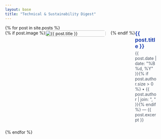 ```yaml
---
layout: base
title: "Technical & Sustainability Digest"
---
```


<div class="posts-container">
{% for post in site.posts %}
  <div class="post-item" style="display:flex; flex-wrap:wrap; margin-bottom:1.5rem; align-items:flex-start;">
    {% if post.image %}
    <a href="{{ site.baseurl }}{{ post.url }}" style="flex:0 0 200px; margin-right:1rem; margin-bottom:0.5rem;">
      <img src="{{ post.image }}" alt="{{ post.title }}" style="width:100%; height:auto; object-fit:cover; border-radius:6px;">
    </a>
    {% endif %}
    <div class="post-text" style="flex:1 1 0; min-width:0;">
      <a href="{{ site.baseurl }}{{ post.url }}" style="font-weight:bold; font-size:1.1rem; color:#1e40af; text-decoration:none;">
        {{ post.title }}
      </a>
      <div style="font-size:0.875rem; color:#4b5563; margin-top:0.25rem;">
        {{ post.date | date: "%B %d, %Y" }}{% if post.author.size > 0 %} • {{ post.author | join: ", " }}{% endif %} — {{ post.excerpt }}
      </div>
    </div>
  </div>
{% endfor %}
</div>

<style>
@media (max-width: 640px) {
  .post-item {
    flex-direction: column;
  }
  .post-item a img {
    margin-right: 0;
    margin-bottom: 0.5rem;
    width: 100%;
  }
}
</style>
